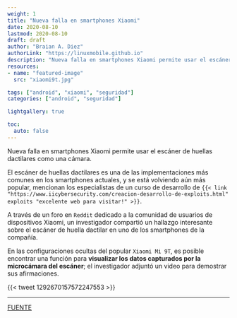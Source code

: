 ```yaml
---
weight: 1
title: "Nueva falla en smartphones Xiaomi"
date: 2020-08-10
lastmod: 2020-08-10
draft: draft
author: "Braian A. Diez"
authorLink: "https://linuxmobile.github.io"
description: "Nueva falla en smartphones Xiaomi permite usar el escáner de huellas dactilares como una cámara."
resources:
- name: "featured-image"
  src: "xiaomi9t.jpg"

tags: ["android", "xiaomi", "seguridad"]
categories: ["android", "seguridad"]

lightgallery: true

toc:
  auto: false
---
```


Nueva falla en smartphones Xiaomi permite usar el escáner de huellas dactilares como una cámara.

<!--more-->


El escáner de huellas dactilares es una de las implementaciones más comunes en los smartphones actuales, y se está volviendo aún más popular, mencionan los especialistas de un curso de desarrollo de `{{< link "https://www.iicybersecurity.com/creacion-desarrollo-de-exploits.html" exploits "excelente web para visitar!" >}}`.


A través de un foro en `Reddit` dedicado a la comunidad de usuarios de dispositivos Xiaomi, un investigador compartió un hallazgo interesante sobre el escáner de huella dactilar en uno de los smartphones de la compañía. 

En las configuraciones ocultas del popular `Xiaomi Mi 9T`, es posible encontrar una función para **visualizar los datos capturados por la microcámara del escáner**; el investigador adjuntó un video para demostrar sus afirmaciones.

{{< tweet 1292670157572247553 >}}

---


[FUENTE](https://noticiasseguridad.com/seguridad-movil/nueva-falla-en-smartphones-xiaomi-permite-usar-el-escaner-de-huellas-dactilares-como-una-camara/)
